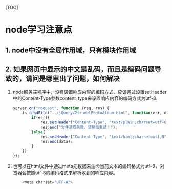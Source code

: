 [TOC]

# node学习注意点



## 1. node中没有全局作用域，只有模块作用域



## 2. 如果网页中显示的中文是乱码，而且是编码问题导致的，请问是哪里出了问题，如何解决

1. node服务端程序中，没有设置响应内容的编码方式，应该通过设置setHeader中的Content-Type参数content_type来设置响应内容的编码方式为utf-8.

   ```javascript
   server.on("request", function (req, res) {
       fs.readFile("../jQuery/2travelPhotoAlbum.html", function(err, data){
           if(err){
               res.setHeader("Content-Type", "text/plain;charset=utf-8")
               res.end("文件读取失败，请稍后重试！");
           }else{
               res.setHeader("Content-Type", "text/html;charset=utf-8");
               res.end(data);
           }
       })
   });
   ```

2. 也可以在html文件中通过meta元数据来生命当前文本的编码格式为utf-8，浏览器会按照utf-8的编码格式来解析收到的响应内容。

   ```javascript
       <meta charset="UTF-8">
   ```

   






